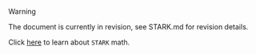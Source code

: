 > [!WARNING]
> The document is currently in revision,
> see STARK.md for revision details.

Click [here](https://github.com/jonas089/stark-math/blob/master/Stark_Math_by_Jonas_Pauli.pdf) to learn about `STARK` math.
